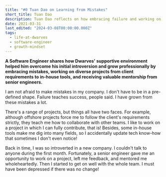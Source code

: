 ```yaml
---
title: "#0 Tuan Dao on Learning from Mistakes"
short_title: Tuan Dao
description: Tuan Dao reflects on how embracing failure and working on diverse projects at Dwarves helped him grow from an introverted newcomer to a confident engineer through mentorship and challenging opportunities
date: 2021-03-31
last_edited: "2024-03-08T00:00:00.000Z"
tags:
  - life-at-dwarves
  - software-engineer
  - growth-mindset
---
```


**A Software Engineer shares how Dwarves' supportive environment helped him overcome his initial introversion and grow professionally by embracing mistakes, working on diverse projects from client requirements to in-house tools, and receiving valuable mentorship from senior engineers.**

I am not afraid to make mistakes in my company. I don't have to be in a pre-defined shape. Failure teaches success, people said. I have grown from these mistakes a lot.

There's a range of projects, but things all have two faces. For example, although offshore projects force me to follow the client's requirements strictly, they teach me how to collaborate with other teams. I like to work on a project in which I can fully contribute, that is! Besides, some in-house tools make me dig into many fields, so I accidentally update tech know-how that sometimes I don't even notice!

Back in time, I was so introverted in a new company. I couldn't talk to anyone during the first month. Fortunately, a senior engineer gave me an opportunity to work on a project, left me feedback, and mentored me wholeheartedly. Then I started to get on well with the whole team. I must have been depressed if there was no change!
